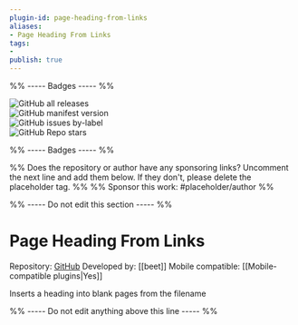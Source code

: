 ```yaml
---
plugin-id: page-heading-from-links
aliases:
- Page Heading From Links
tags: 
- 
publish: true
---
```


%% ----- Badges ----- %%

![GitHub all releases](https://img.shields.io/github/downloads/beet/page-headings-obsidian-plugin/total?color=573E7A&logo=github&style=for-the-badge)   
![GitHub manifest version](https://img.shields.io/github/manifest-json/v/beet/page-headings-obsidian-plugin?color=573E7A&logo=github&style=for-the-badge)   
![GitHub issues by-label](https://img.shields.io/github/issues/beet/page-headings-obsidian-plugin/help%20wanted?color=573E7A&logo=github&style=for-the-badge)   
![GitHub Repo stars](https://img.shields.io/github/stars/beet/page-headings-obsidian-plugin?color=573E7A&logo=github&style=for-the-badge)

%% ----- Badges ----- %%

%% Does the repository or author have any sponsoring links? Uncomment the next line and add them below. If they don't, please delete the placeholder tag. %%
%% Sponsor this work: #placeholder/author %%

%% ----- Do not edit this section ----- %%

# Page Heading From Links

Repository: [GitHub](https://github.com/beet/page-headings-obsidian-plugin)
Developed by: [[beet]]
Mobile compatible: [[Mobile-compatible plugins|Yes]]

Inserts a heading into blank pages from the filename

%% ----- Do not edit anything above this line ----- %% 
